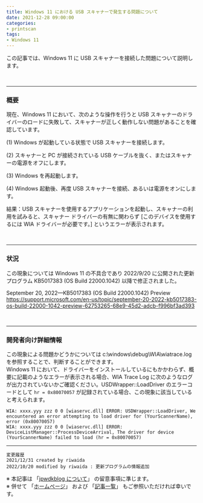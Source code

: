 ```yaml
---
title: Windows 11 における USB スキャナーで発生する問題について
date: 2021-12-28 09:00:00
categories:
- printscan
tags:
- Windows 11
---
```

この記事では、Windows 11 に USB スキャナーを接続した問題について説明します。
<!-- more -->
<br>

***
### 概要
現在、Windows 11 において、次のような操作を行うと USB スキャナーのドライバーのロードに失敗して、スキャナーが正しく動作しない問題があることを確認しています。

(1) Windows が起動している状態で USB スキャナーを接続します。

(2) スキャナーと PC が接続されている USB ケーブルを抜く、またはスキャナーの電源をオフにします。

(3) Windows を再起動します。

(4) Windows 起動後、再度 USB スキャナーを接続、あるいは電源をオンにします。


結果：USB スキャナーを使用するアプリケーションを起動し、スキャナーの利用を試みると、スキャナー ドライバーの有無に関わらず [このデバイスを使用するには WIA ドライバーが必要です。] というエラーが表示されます。

<br>


***
### 状況

この現象については Windows 11 の不具合であり 2022/9/20 に公開された更新プログラム KB5017383 (OS Build 22000.1042) 以降で修正されました。  
  
September 20, 2022—KB5017383 (OS Build 22000.1042) Preview  
https://support.microsoft.com/en-us/topic/september-20-2022-kb5017383-os-build-22000-1042-preview-62753265-68e9-45d2-adcb-f996bf3ad393

<br>

***
### 開発者向け詳細情報
この現象による問題かどうかについては c:\windows\debug\WIA\wiatrace.log を参照することで、判断することができます。  
Windows 11 において、ドライバーをインストールしているにもかかわらず、概要に記載のようなエラーが表示される場合、WIA Trace Log に次のようなログが出力されていないかご確認ください。USDWrapper::LoadDriver のエラーコードとして `hr = 0x80070057` が記録されている場合、この現象に該当していると考えられます。   
~~~
WIA: xxxx.yyy zzz 0 0 [wiaservc.dll] ERROR: USDWrapper::LoadDriver, We encountered an error attempting to load driver for (YourScannerName), error (0x80070057)
WIA: xxxx.yyy zzz 0 0 [wiaservc.dll] ERROR: DeviceListManager::ProcessDeviceArrival, The driver for device (YourScannerName) failed to load (hr = 0x80070057)
~~~






***
`変更履歴`  
`2021/12/31 created by riwaida`  
`2022/10/20 modified by riwaida : 更新プログラムの情報追加`  

※ 本記事は 「[jpwdkblog について](https://jpwdkblog.github.io/blog/2020/01/01/aobut-jpwdkblog/)」 の留意事項に準じます。  
※ 併せて 「[ホームページ](https://jpwdkblog.github.io/blog/)」 および 「[記事一覧](https://jpwdkblog.github.io/blog/archives/)」 もご参照いただければ幸いです。  
